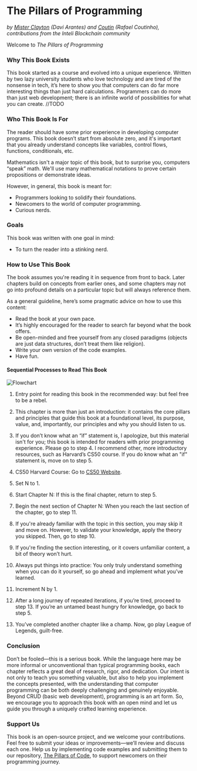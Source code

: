 # The Pillars of Programming
_by [Mister Clayton](https://github.com/misterclayt0n) (Davi Arantes) and [Coutin](https://github.com/c0utin) (Rafael Coutinho), contributions from the Inteli Blockchain community_

Welcome to _The Pillars of Programming_

### Why This Book Exists
This book started as a course and evolved into a unique experience. Written by two lazy university students who love technology and are tired of the nonsense in tech, it’s here to show you that computers can do far more interesting things than just hard calculations. Programmers can do more than just web development; there is an infinite world of possibilities for what you can create.
//TODO

### Who This Book Is For
The reader should have some prior experience in developing computer programs. This book doesn’t start from absolute zero, and it's important that you already understand concepts like variables, control flows, functions, conditionals, etc.

Mathematics isn't a major topic of this book, but to surprise you, computers “speak” math. We'll use many mathematical notations to prove certain propositions or demonstrate ideas.

However, in general, this book is meant for:

- Programmers looking to solidify their foundations.
- Newcomers to the world of computer programming.
- Curious nerds.

### Goals
This book was written with one goal in mind:

- To turn the reader into a stinking nerd.

### How to Use This Book
The book assumes you're reading it in sequence from front to back. Later chapters build on concepts from earlier ones, and some chapters may not go into profound details on a particular topic but will always reference them.

As a general guideline, here’s some pragmatic advice on how to use this content:

- Read the book at your own pace.
- It’s highly encouraged for the reader to search far beyond what the book offers.
- Be open-minded and free yourself from any closed paradigms (objects are just data structures, don’t treat them like religion).
- Write your own version of the code examples.
- Have fun.

#### Sequential Processes to Read This Book

![Flowchart](/images/how_read_flowchart.svg)

1. Entry point for reading this book in the recommended way: but feel free to be a rebel.

2. This chapter is more than just an introduction: it contains the core pillars and principles that guide this book at a foundational level, its purpose, value, and, importantly, our principles and why you should listen to us.

3. If you don’t know what an “if” statement is, I apologize, but this material isn't for you; this book is intended for readers with prior programming experience. Please go to step 4. I recommend other, more introductory resources, such as Harvard’s CS50 course. If you do know what an "if" statement is, move on to step 5.

4. CS50 Harvard Course: Go to [CS50 Website](https://pll.harvard.edu/course/cs50-introduction-computer-science).

5. Set N to 1.

6. Start Chapter N: If this is the final chapter, return to step 5.

7. Begin the next section of Chapter N: When you reach the last section of the chapter, go to step 11.

8. If you're already familiar with the topic in this section, you may skip it and move on. However, to validate your knowledge, apply the theory you skipped. Then, go to step 10.

9. If you're finding the section interesting, or it covers unfamiliar content, a bit of theory won’t hurt.

10. Always put things into practice: You only truly understand something when you can do it yourself, so go ahead and implement what you’ve learned.

11. Increment N by 1.

12. After a long journey of repeated iterations, if you’re tired, proceed to step 13. If you’re an untamed beast hungry for knowledge, go back to step 5.

13. You’ve completed another chapter like a champ. Now, go play League of Legends, guilt-free.

### Conclusion

Don’t be fooled—this is a serious book. While the language here may be more informal or unconventional than typical programming books, each chapter reflects a great deal of research, rigor, and dedication. Our intent is not only to teach you something valuable, but also to help you implement the concepts presented, with the understanding that computer programming can be both deeply challenging and genuinely enjoyable. Beyond CRUD (basic web development), programming is an art form. So, we encourage you to approach this book with an open mind and let us guide you through a uniquely crafted learning experience.

### Support Us

This book is an open-source project, and we welcome your contributions. Feel free to submit your ideas or improvements—we’ll review and discuss each one. Help us by implementing code examples and submitting them to our repository, [The Pillars of Code](www.example.com), to support newcomers on their programming journey.
